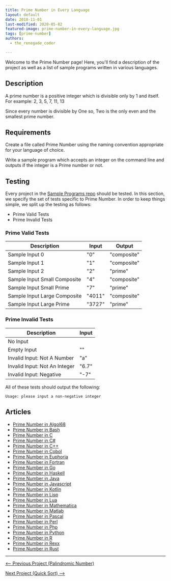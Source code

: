 ```yaml
---
title: Prime Number in Every Language
layout: default
date: 2018-11-01
last-modified: 2020-05-02
featured-image: prime-number-in-every-language.jpg
tags: [prime-number]
authors:
  - the_renegade_coder

---
```


Welcome to the Prime Number page! Here, you'll find a description of the project as well as a list of sample programs written in various languages.

## Description

A prime number is a positive integer which is divisible only by 1 and itself.
For example: 2, 3, 5, 7, 11, 13

Since every number is divisible by One so, Two is the only even and the
smallest prime number.


## Requirements

Create a file called Prime Number using the naming
convention appropriate for your language of choice.

Write a sample program which accepts an integer on the command line
and outputs if the integer is a Prime number or not.


## Testing

Every project in the [Sample Programs repo](https://github.com/TheRenegadeCoder/sample-programs) should be tested.
In this section, we specify the set of tests specific to Prime Number.
In order to keep things simple, we split up the testing as follows:

- Prime Valid Tests
- Prime Invalid Tests

### Prime Valid Tests

| Description | Input | Output |
| ----------- | ----- | ------ |
| Sample Input 0 | "0" | "composite" |
| Sample Input 1 | "1" | "composite" |
| Sample Input 2 | "2" | "prime" |
| Sample Input Small Composite | "4" | "composite" |
| Sample Input Small Prime | "7" | "prime" |
| Sample Input Large Composite | "4011" | "composite" |
| Sample Input Large Prime | "3727" | "prime" |

### Prime Invalid Tests

| Description | Input |
| ----------- | ----- |
| No Input |  |
| Empty Input | "" |
| Invalid Input: Not A Number | "a" |
| Invalid Input: Not An Integer | "6.7" |
| Invalid Input: Negative | "-7" |

All of these tests should output the following:

```
Usage: please input a non-negative integer
```


## Articles

- [Prime Number in Algol68](https://rzuckerm.github.io/sample-programs-website-copy/projects/prime-number/algol68)
- [Prime Number in Bash](https://rzuckerm.github.io/sample-programs-website-copy/projects/prime-number/bash)
- [Prime Number in C](https://rzuckerm.github.io/sample-programs-website-copy/projects/prime-number/c)
- [Prime Number in C#](https://rzuckerm.github.io/sample-programs-website-copy/projects/prime-number/c-sharp)
- [Prime Number in C++](https://rzuckerm.github.io/sample-programs-website-copy/projects/prime-number/c-plus-plus)
- [Prime Number in Cobol](https://rzuckerm.github.io/sample-programs-website-copy/projects/prime-number/cobol)
- [Prime Number in Euphoria](https://rzuckerm.github.io/sample-programs-website-copy/projects/prime-number/euphoria)
- [Prime Number in Fortran](https://rzuckerm.github.io/sample-programs-website-copy/projects/prime-number/fortran)
- [Prime Number in Go](https://rzuckerm.github.io/sample-programs-website-copy/projects/prime-number/go)
- [Prime Number in Haskell](https://rzuckerm.github.io/sample-programs-website-copy/projects/prime-number/haskell)
- [Prime Number in Java](https://rzuckerm.github.io/sample-programs-website-copy/projects/prime-number/java)
- [Prime Number in Javascript](https://rzuckerm.github.io/sample-programs-website-copy/projects/prime-number/javascript)
- [Prime Number in Kotlin](https://rzuckerm.github.io/sample-programs-website-copy/projects/prime-number/kotlin)
- [Prime Number in Lisp](https://rzuckerm.github.io/sample-programs-website-copy/projects/prime-number/lisp)
- [Prime Number in Lua](https://rzuckerm.github.io/sample-programs-website-copy/projects/prime-number/lua)
- [Prime Number in Mathematica](https://rzuckerm.github.io/sample-programs-website-copy/projects/prime-number/mathematica)
- [Prime Number in Matlab](https://rzuckerm.github.io/sample-programs-website-copy/projects/prime-number/matlab)
- [Prime Number in Pascal](https://rzuckerm.github.io/sample-programs-website-copy/projects/prime-number/pascal)
- [Prime Number in Perl](https://rzuckerm.github.io/sample-programs-website-copy/projects/prime-number/perl)
- [Prime Number in Php](https://rzuckerm.github.io/sample-programs-website-copy/projects/prime-number/php)
- [Prime Number in Python](https://rzuckerm.github.io/sample-programs-website-copy/projects/prime-number/python)
- [Prime Number in R](https://rzuckerm.github.io/sample-programs-website-copy/projects/prime-number/r)
- [Prime Number in Rexx](https://rzuckerm.github.io/sample-programs-website-copy/projects/prime-number/rexx)
- [Prime Number in Rust](https://rzuckerm.github.io/sample-programs-website-copy/projects/prime-number/rust)

***

<nav class="project-nav">

<div id="prev" markdown="1">

[<-- Previous Project (Palindromic Number)](https://rzuckerm.github.io/sample-programs-website-copy/projects/palindromic-number)

</div>

<div id="next" markdown="1">

[Next Project (Quick Sort) -->](https://rzuckerm.github.io/sample-programs-website-copy/projects/quick-sort)

</div>

</nav>